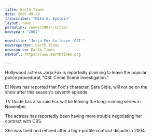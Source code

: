 ```yaml
---
title: Earth Times
date: 2007-09-28
transcriber: "Mika A. Epstein"
layout: news
permalink: /news/2007/:title/
newsyear: "2007"

newstitle: "Jorja Fox to leave 'CSI'"
newsreporter: Earth Times
newssource: Earth Times
newsurl: https://www.earthtimes.org

---
```


Hollywood actress Jorja Fox is reportedly planning to leave the popular police procedural, "CSI: Crime Scene Investigation."

E! News has reported that Fox's character, Sara Sidle, will not be on the show after this season's seventh episode.

TV Guide has also said Fox will be leaving the long-running series in November.

The actress has reportedly been having more trouble negotiating her contract with CBS.

She was fired and rehired after a high-profile contract dispute in 2004.
